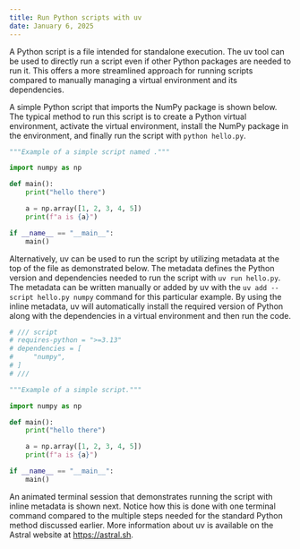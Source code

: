 ```yaml
---
title: Run Python scripts with uv
date: January 6, 2025
---
```


A Python script is a file intended for standalone execution. The uv tool can be used to directly run a script even if other Python packages are needed to run it. This offers a more streamlined approach for running scripts compared to manually managing a virtual environment and its dependencies.

A simple Python script that imports the NumPy package is shown below. The typical method to run this script is to create a Python virtual environment, activate the virtual environment, install the NumPy package in the environment, and finally run the script with `python hello.py`.

```python
"""Example of a simple script named ."""

import numpy as np

def main():
    print("hello there")

    a = np.array([1, 2, 3, 4, 5])
    print(f"a is {a}")

if __name__ == "__main__":
    main()
```

Alternatively, uv can be used to run the script by utilizing metadata at the top of the file as demonstrated below. The metadata defines the Python version and dependencies needed to run the script with `uv run hello.py`. The metadata can be written manually or added by uv with the `uv add --script hello.py numpy` command for this particular example. By using the inline metadata, uv will automatically install the required version of Python along with the dependencies in a virtual environment and then run the code.

```python
# /// script
# requires-python = ">=3.13"
# dependencies = [
#     "numpy",
# ]
# ///

"""Example of a simple script."""

import numpy as np

def main():
    print("hello there")

    a = np.array([1, 2, 3, 4, 5])
    print(f"a is {a}")

if __name__ == "__main__":
    main()
```

An animated terminal session that demonstrates running the script with inline metadata is shown next. Notice how this is done with one terminal command compared to the multiple steps needed for the standard Python method discussed earlier. More information about uv is available on the Astral website at <https://astral.sh>.

<p>
<script src="https://asciinema.org/a/nefJzdwxIQldr9HmHvqiO23HH.js" id="asciicast-nefJzdwxIQldr9HmHvqiO23HH" async="true"></script>
</p>
